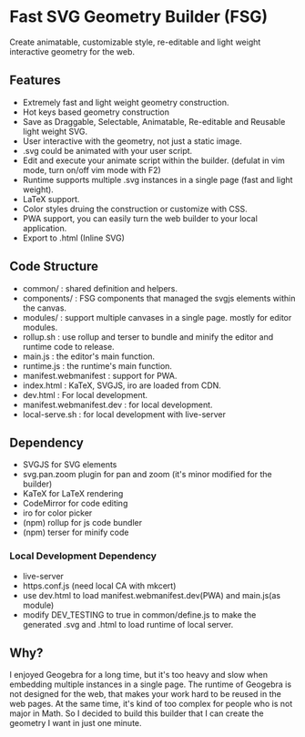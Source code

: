 # Fast SVG Geometry Builder (FSG)

Create animatable, customizable style, re-editable and light weight interactive geometry for the web.

## Features

- Extremely fast and light weight geometry construction.
- Hot keys based geometry construction
- Save as Draggable, Selectable, Animatable, Re-editable and Reusable light weight SVG.
- User interactive with the geometry, not just a static image.
- .svg could be animated with your user script.
- Edit and execute your animate script within the builder. (defulat in vim mode, turn on/off vim mode with F2)
- Runtime supports multiple .svg instances in a single page (fast and light weight).
- LaTeX support.
- Color styles druing the construction or customize with CSS.
- PWA support, you can easily turn the web builder to your local application.
- Export to .html (Inline SVG)

## Code Structure

- common/ : shared definition and helpers.
- components/ : FSG components that managed the svgjs elements within the canvas.
- modules/ : support multiple canvases in a single page. mostly for editor modules.
- rollup.sh : use rollup and terser to bundle and minify the editor and runtime code to release.
- main.js : the editor's main function.
- runtime.js : the runtime's main function.
- manifest.webmanifest : support for PWA.
- index.html : KaTeX, SVGJS, iro are loaded from CDN.
- dev.html : For local development.
- manifest.webmanifest.dev : for local development.
- local-serve.sh : for local development with live-server

## Dependency

- SVGJS for SVG elements
- svg.pan.zoom plugin for pan and zoom (it's minor modified for the builder)
- KaTeX for LaTeX rendering
- CodeMirror for code editing
- iro for color picker
- (npm) rollup for js code bundler
- (npm) terser for minify code

### Local Development Dependency

- live-server
- https.conf.js (need local CA with mkcert)
- use dev.html to load manifest.webmanifest.dev(PWA) and main.js(as module)
- modify DEV_TESTING to true in common/define.js to make the generated .svg and .html to load runtime of local server.

## Why?

I enjoyed Geogebra for a long time, but it's too heavy and slow when embedding multiple instances in a single page.
The runtime of Geogebra is not designed for the web, that makes your work hard to be reused in the web pages.
At the same time, it's kind of too complex for people who is not major in Math.
So I decided to build this builder that I can create the geometry I want in just one minute.
